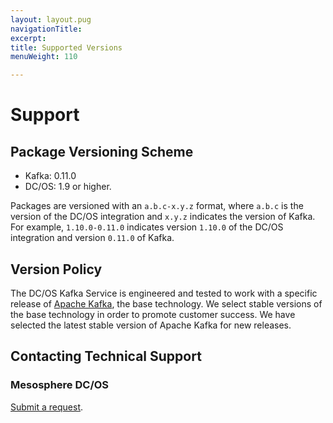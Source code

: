 ```yaml
---
layout: layout.pug
navigationTitle: 
excerpt:
title: Supported Versions
menuWeight: 110

---
```


# Support

<a name="package-versioning-scheme"></a>
## Package Versioning Scheme

- Kafka: 0.11.0
- DC/OS: 1.9 or higher.

Packages are versioned with an `a.b.c-x.y.z` format, where `a.b.c` is the version of the DC/OS integration and `x.y.z` indicates the version of Kafka. For example, `1.10.0-0.11.0` indicates version `1.10.0` of the DC/OS integration and version `0.11.0` of Kafka.

<a name="version-policy"></a>
## Version Policy
The DC/OS Kafka Service is engineered and tested to work with a specific release of [Apache Kafka](http://kafka.apache.org),
the base technology. We select stable versions of the base technology in order to promote customer success. We have selected
the latest stable version of Apache Kafka for new releases.

<a name="contacting-technical-support"></a>
## Contacting Technical Support

### Mesosphere DC/OS
[Submit a request](https://support.mesosphere.com/hc/en-us/requests/new).

